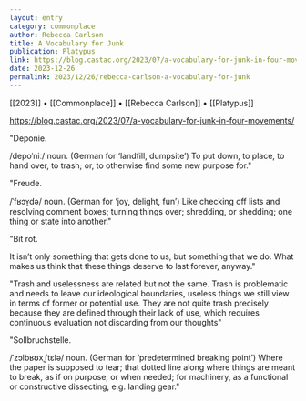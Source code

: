 ```yaml
---
layout: entry
category: commonplace
author: Rebecca Carlson
title: A Vocabulary for Junk
publication: Platypus
link: https://blog.castac.org/2023/07/a-vocabulary-for-junk-in-four-movements/
date: 2023-12-26
permalink: 2023/12/26/rebecca-carlson-a-vocabulary-for-junk
---
```


[[2023]] • [[Commonplace]] • [[Rebecca Carlson]] • [[Platypus]]

https://blog.castac.org/2023/07/a-vocabulary-for-junk-in-four-movements/

"Deponie.

/depoˈniː/ noun. (German for ‘landfill, dumpsite’) To put down, to place, to hand over, to trash; or, to otherwise find some new purpose for."

"Freude.

/ˈfʁɔʏ̯də/ noun. (German for ‘joy, delight, fun’) Like checking off lists and resolving comment boxes; turning things over; shredding, or shedding; one thing or state into another."

"Bit rot.

It isn’t only something that gets done to us, but something that we do. What makes us think that these things deserve to last forever, anyway."

"Trash and uselessness are related but not the same. Trash is problematic and needs to leave our ideological boundaries, useless things we still view in terms of former or potential use. They are not quite trash precisely because they are defined through their lack of use, which requires continuous evaluation not discarding from our thoughts"

"Sollbruchstelle.

/ˈzɔlbʁʊxˌʃtɛlə/ noun. (German for ‘predetermined breaking point’) Where the paper is supposed to tear; that dotted line along where things are meant to break, as if on purpose, or when needed; for machinery, as a functional or constructive dissecting, e.g. landing gear."
